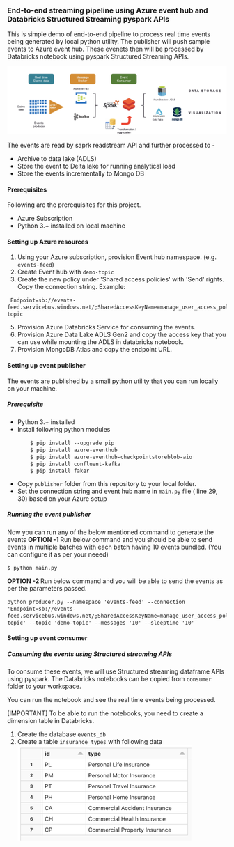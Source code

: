 ### End-to-end streaming pipeline using Azure event hub and Databricks Structured Streaming pyspark APIs ###

This is simple demo of end-to-end pipeline to process real time events being generated by local python utility. The publisher will push sample events to Azure event hub. These evenets then will be processed by Databricks notebook using pyspark Structured Streaming APIs.

![](images/architecture.png)

The events are read by saprk readstream API and further processed to - 
- Archive to data lake (ADLS)
- Store the event to Delta lake for running analytical load
- Store the events incrementally to Mongo DB

#### Prerequisites ####
Following are the prerequisites for this project.
- Azure Subscription
- Python 3.+ installed on local machine

#### Setting up Azure resources ####
1. Using your Azure subscription, provision Event hub namespace. (e.g. `events-feed`)
2. Create Event hub with `demo-topic`
3. Create the new policy under 'Shared access policies' with 'Send' rights. Copy the connection string. Example:
```
 Endpoint=sb://events-feed.servicebus.windows.net/;SharedAccessKeyName=manage_user_access_policy;SharedAccessKey=EYMfb85RM5wMgBujKH+D+P/MbFb1Auo+BGkgAbWakIJ=;EntityPath=demo-topic
```
5. Provision Azure Databricks Service for consuming the events.
6. Provision Azure Data Lake ADLS Gen2 and copy the access key that you can use while mounting the ADLS in databricks notebook.
7. Provision MongoDB Atlas and copy the endpoint URL.

#### Setting up event publisher ####
The events are published by a small python utility that you can run locally on your machine.
##### Prerequisite ######
- Python 3.+ installed
- Install following python modules
	```
		$ pip install --upgrade pip
		$ pip install azure-eventhub
		$ pip install azure-eventhub-checkpointstoreblob-aio
		$ pip install confluent-kafka
		$ pip install faker
	```
- Copy `publisher` folder from this repository to your local folder.
- Set the connection string and event hub name in `main.py` file ( line 29, 30) based on your Azure setup

##### Running the event publisher ######
Now you can run any of the below mentioned command to generate the events
<b> OPTION -1 </b>
Run below command and you should be able to send events in multiple batches with each batch having 10 events bundled. (You can configure it as per your neeed)
```
$ python main.py
```
<b> OPTION -2 </b>
Run below command and you will be able to send the events as per the parameters passed.
```
python producer.py --namespace 'events-feed' --connection 'Endpoint=sb://events-feed.servicebus.windows.net/;SharedAccessKeyName=manage_user_access_policy;SharedAccessKey=vqiQd6gHWeGZdlY5cmV3kKyJmRssimyGM+yYiJTPonR=;EntityPath=demo-topic' --topic 'demo-topic' --messages '10' --sleeptime '10'
```
#### Setting up event consumer ####
##### Consuming the events using Structured streaming APIs #####
To consume these events, we will use Structured streaming dataframe APIs using pyspark. The Databricks notebooks can be copied from `consumer` folder to your workspace.

You can run the notebook and see the real time events being processed.

[IMPORTANT] To be able to run the notebooks, you need to create a dimension table in Databricks.
1. Create the database `events_db`
2. Create a table `insurance_types` with following data
![](images/dim_table.png)